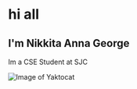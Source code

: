 # hi all
## I'm Nikkita Anna George
Im a CSE Student at SJC

![Image of Yaktocat](https://octodex.github.com/images/yaktocat.png)
